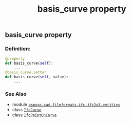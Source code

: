 ﻿---
title: basis_curve property
second_title: Aspose.CAD for Python via .NET API References
description: 
type: docs
weight: 30
url: /python-net/aspose.cad.fileformats.ifc.ifc2x3.entities/ifcpointoncurve/basis_curve/
is_root: false
---

## basis_curve property

### Definition:
```python
@property
def basis_curve(self):
    ...
@basis_curve.setter
def basis_curve(self, value):
    ...
```

### See Also
* module [`aspose.cad.fileformats.ifc.ifc2x3.entities`](../../)
* class [`IfcCurve`](/cad/python-net/aspose.cad.fileformats.ifc.ifc2x3.entities/ifccurve)
* class [`IfcPointOnCurve`](/cad/python-net/aspose.cad.fileformats.ifc.ifc2x3.entities/ifcpointoncurve)

